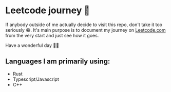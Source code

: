 # Leetcode journey 🚀

If anybody outside of me actually decide to visit this repo, don't take it too seriously 😁.
It's main purpose is to document my journey on [Leetcode.com](https://leetcode.com/pavelpazdernik) from the very start
and just see how it goes.

Have a wonderful day 👋🏻

## Languages I am primarily using:

- Rust
- Typescript/Javascript
- C++

